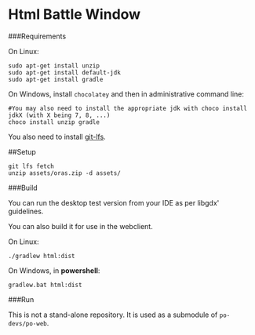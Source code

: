 # Html Battle Window

###Requirements

On Linux:

```
sudo apt-get install unzip
sudo apt-get install default-jdk
sudo apt-get install gradle
```

On Windows, install `chocolatey` and then in administrative command line:

```
#You may also need to install the appropriate jdk with choco install jdkX (with X being 7, 8, ...)
choco install unzip gradle
```

You also need to install [git-lfs](https://git-lfs.github.com/).

##Setup

```
git lfs fetch
unzip assets/oras.zip -d assets/
```

###Build

You can run the desktop test version from your IDE as per libgdx' guidelines.

You can also build it for use in the webclient.

On Linux:
```
./gradlew html:dist
```

On Windows, in **powershell**:
```
gradlew.bat html:dist
```

###Run

This is not a stand-alone repository. It is used as a submodule of `po-devs/po-web`.
